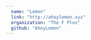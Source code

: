 ```yaml
---
  name: "Lemon"
  link: "http://ahoylemon.xyz"
  organization: "The F Plus"
  github: "AhoyLemon"
---
```

